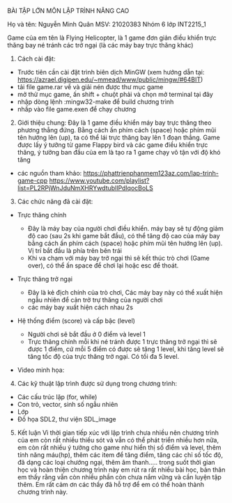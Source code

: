 BÀI TẬP LỚN MÔN LẬP TRÌNH NÂNG CAO

Họ và tên: Nguyễn Minh Quân
MSV: 21020383
Nhóm 6 lớp INT2215_1

Game của em tên là Flying Helicopter, là 1 game đơn giản điều khiển trực thăng bay né tránh các trở ngại (là các máy bay trực thăng khác)
1) Cách cài đặt:
  - Trước tiên cần cài đặt trình biên dịch MinGW (xem hướng dẫn tại: https://azrael.digipen.edu/~mmead/www/public/mingw/#64BIT)
  - tải file game.rar về và giải nén được thư mục game
  - mở thử mục game, ấn shift + chuột phải và chọn mở terminal tại đây
  - nhập dòng lệnh :mingw32-make để build chương trình
  - nhấp vào file game.exen để chạy chương 
 
 
 2) Giới thiệu chung:
  Đây là 1 game điều khiển máy bay trực thăng theo phương thẳng đứng. Bằng cách ấn phím cách (space) hoặc phím mũi tên hướng lên (up), ta có thể lái trực thăng bay lên   1 đoạn thẳng. Game được lấy ý tưởng từ game Flappy bird và các game điều khiển trực thăng, ý tưởng ban đầu của em là tạo ra 1 game chạy vô tận với độ khó tăng 
  - các nguồn tham khảo:
  https://phattrienphanmem123az.com/lap-trinh-game-cpp
  https://www.youtube.com/playlist?list=PL2RPjWnJduNmXHRYwdtublIPdlqocBoLS
  
  
 3) Các chức năng đã cài đặt:
  + Trực thăng chính
    - Đây là máy bay của người chơi điều khiển. máy bay sẽ tự động giảm độ cao (sau 2s khi game bắt đầu), có thể tăng độ cao của máy bay bằng cách ấn phím cách (space)    hoặc phím mũi tên hướng lên (up). Vị trí bắt đầu là phía trên bên trái 
    - Khi va chạm với máy bay trở ngại thì sẽ kết thúc trò chơi (Game over), có thể ấn space để chơi lại hoặc esc để thoát.
  
  + Trực thăng trở ngại
    - Đây là kẻ địch chính của trò chơi, Các máy bay này có thể xuất hiện ngẫu nhiên để cản trở trự thăng của người chơi
    - các máy bay xuất hiện cách nhau 2s

  + Hệ thống điểm (score) và cấp bậc (level)
    - Người chơi sẽ bắt đầu ở 0 điểm và level 1
    - Trực thăng chính mỗi khi né tránh được 1 trực thăng trở ngại thì sẽ được 1 điểm, cứ mỗi 5 điểm có được sẽ tăng 1 level, khi tăng level sẽ tăng tốc độ của trực      thăng trở ngại. Có tối đa 5 level.

  + Video minh họa: 


  4) Các kỹ thuật lập trình được sử dụng trong chương trình: 
  + Các cấu trúc lặp (for, while)
  + Con trỏ, vector, sinh số ngẫu nhiên
  + Lớp
  + Đồ họa SDL2, thư viện SDL_image


  5) Kết luận
    Vì thời gian tiếp xúc với lập trình chưa nhiều nên chương trình của em còn rất nhiều thiếu sót và vẫn có thể phát triển nhiều hơn nữa, em còn rất nhiều ý tưởng cho   game như hiển thị số điểm và level, thêm tính năng máu(hp), thêm các item để tăng điểm, tăng các chỉ số tốc độ, đã dạng các loại chướng ngại, thêm âm thanh.....
    trong suốt thời gian học và hoàn thiện chương trình này em rút ra rất nhiều bài học, bản thân em thấy rằng vẫn còn nhiều phần còn chưa nắm vững và cần luyện tập     thêm. 
    Em rất cảm ơn các thầy đã hỗ trợ để em có thể hoàn thành chương trình này.
